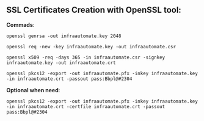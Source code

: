 ## SSL Certificates Creation with OpenSSL tool:

**Commads**:
```
openssl genrsa -out infraautomate.key 2048
   
openssl req -new -key infraautomate.key -out infraautomate.csr

openssl x509 -req -days 365 -in infraautomate.csr -signkey infraautomate.key -out infraautomate.crt

openssl pkcs12 -export -out infraautomate.pfx -inkey infraautomate.key -in infraautomate.crt -passout pass:Bbpl@#2304

```

**Optional when need**:

`openssl pkcs12 -export -out infraautomate.pfx -inkey infraautomate.key -in infraautomate.crt -certfile infraautomate.crt -passout pass:Bbpl@#2304`
  
  
     